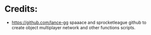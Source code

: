 # Credits:

 * https://github.com/lance-gg
  spaaace and sprocketleague github to create object multiplayer network and other functions scripts.